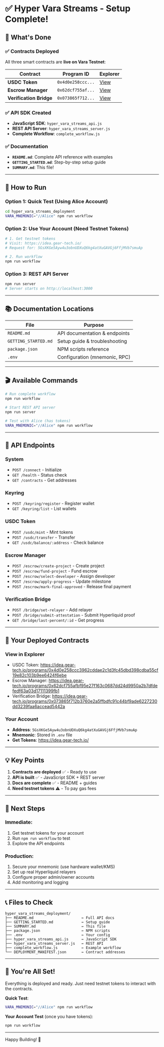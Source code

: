 # ✅ Hyper Vara Streams - Setup Complete!

## 🎯 What's Done

### ✅ Contracts Deployed
All three smart contracts are **live on Vara Testnet**:

| Contract | Program ID | Explorer |
|----------|-----------|----------|
| **USDC Token** | `0x4d0e258ccc...` | [View](https://idea.gear-tech.io/programs/0x4d0e258ccc3962cddae2c1d3fc45dbd398cdba55cf19e82c103b9ee6424f6ebe) |
| **Escrow Manager** | `0x62dcf755af...` | [View](https://idea.gear-tech.io/programs/0x62dcf755afbf95e27f163c0687dd24d9950a2b7dfdefedf63a03d17111399fb1) |
| **Verification Bridge** | `0x073865f712...` | [View](https://idea.gear-tech.io/programs/0x073865f712b3760e2a5ffbdfc91c44bf9ade6227230dd3239faa6accead5442a) |

### ✅ API SDK Created
- **JavaScript SDK**: `hyper_vara_streams_api.js`
- **REST API Server**: `hyper_vara_streams_server.js`
- **Complete Workflow**: `complete_workflow.js`

### ✅ Documentation
- **`README.md`**: Complete API reference with examples
- **`GETTING_STARTED.md`**: Step-by-step setup guide
- **`SUMMARY.md`**: This file!

---

## 🚀 How to Run

### Option 1: Quick Test (Using Alice Account)

```bash
cd hyper_vara_streams_deployment
VARA_MNEMONIC="//Alice" npm run workflow
```

### Option 2: Use Your Account (Need Testnet Tokens)

```bash
# 1. Get testnet tokens
# Visit: https://idea.gear-tech.io/
# Request for: 5GsXKGe5Ayw4u3obnUDXuQ6kg4atXuGAVGj6FfjMVb7smuAp

# 2. Run workflow
npm run workflow
```

### Option 3: REST API Server

```bash
npm run server
# Server starts on http://localhost:3000
```

---

## 📚 Documentation Locations

| File | Purpose |
|------|---------|
| `README.md` | API documentation & endpoints |
| `GETTING_STARTED.md` | Setup guide & troubleshooting |
| `package.json` | NPM scripts reference |
| `.env` | Configuration (mnemonic, RPC) |

---

## 🎬 Available Commands

```bash
# Run complete workflow
npm run workflow

# Start REST API server
npm run server

# Test with Alice (has tokens)
VARA_MNEMONIC="//Alice" npm run workflow
```

---

## 📡 API Endpoints

### System
- `POST /connect` - Initialize
- `GET /health` - Status check
- `GET /contracts` - Get addresses

### Keyring
- `POST /keyring/register` - Register wallet
- `GET /keyring/list` - List wallets

### USDC Token
- `POST /usdc/mint` - Mint tokens
- `POST /usdc/transfer` - Transfer
- `GET /usdc/balance/:address` - Check balance

### Escrow Manager
- `POST /escrow/create-project` - Create project
- `POST /escrow/fund-project` - Fund escrow
- `POST /escrow/select-developer` - Assign developer
- `POST /escrow/apply-progress` - Update milestone
- `POST /escrow/mark-final-approved` - Release final payment

### Verification Bridge
- `POST /bridge/set-relayer` - Add relayer
- `POST /bridge/submit-attestation` - Submit Hyperliquid proof
- `GET /bridge/last-percent/:id` - Get progress

---

## 🔗 Your Deployed Contracts

### View in Explorer
- USDC Token: https://idea.gear-tech.io/programs/0x4d0e258ccc3962cddae2c1d3fc45dbd398cdba55cf19e82c103b9ee6424f6ebe
- Escrow Manager: https://idea.gear-tech.io/programs/0x62dcf755afbf95e27f163c0687dd24d9950a2b7dfdefedf63a03d17111399fb1
- Verification Bridge: https://idea.gear-tech.io/programs/0x073865f712b3760e2a5ffbdfc91c44bf9ade6227230dd3239faa6accead5442a

###  Your Account
- **Address**: `5GsXKGe5Ayw4u3obnUDXuQ6kg4atXuGAVGj6FfjMVb7smuAp`
- **Mnemonic**: Stored in `.env` file
- **Get Tokens**: https://idea.gear-tech.io/

---

## 💡 Key Points

1. **Contracts are deployed** ✅ - Ready to use
2. **API is built** ✅ - JavaScript SDK + REST server  
3. **Docs are complete** ✅ - README + guides
4. **Need testnet tokens** ⚠️ - To pay gas fees

---

## 🎯 Next Steps

### Immediate:
1. Get testnet tokens for your account
2. Run `npm run workflow` to test
3. Explore the API endpoints

### Production:
1. Secure your mnemonic (use hardware wallet/KMS)
2. Set up real Hyperliquid relayers
3. Configure proper admin/owner accounts
4. Add monitoring and logging

---

## 📞 Files to Check

```
hyper_vara_streams_deployment/
├── README.md                      ← Full API docs
├── GETTING_STARTED.md             ← Setup guide
├── SUMMARY.md                     ← This file
├── package.json                   ← NPM scripts
├── .env                           ← Your config
├── hyper_vara_streams_api.js      ← JavaScript SDK
├── hyper_vara_streams_server.js   ← REST API
├── complete_workflow.js           ← Example workflow
└── DEPLOYMENT_MANIFEST.json       ← Contract addresses
```

---

## 🎉 You're All Set!

Everything is deployed and ready. Just need testnet tokens to interact with the contracts.

**Quick Test**:
```bash
VARA_MNEMONIC="//Alice" npm run workflow
```

**Your Account Test** (once you have tokens):
```bash
npm run workflow
```

---

Happy Building! 🚀
